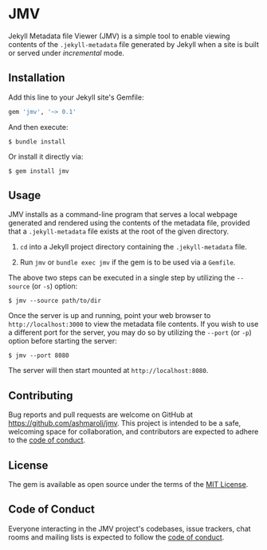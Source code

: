 # JMV

Jekyll Metadata file Viewer (JMV) is a simple tool to enable viewing contents of the `.jekyll-metadata` file generated
by Jekyll when a site is built or served under _incremental_ mode.

## Installation

Add this line to your Jekyll site's Gemfile:

```ruby
gem 'jmv', '~> 0.1'
```

And then execute:

    $ bundle install

Or install it directly via:

    $ gem install jmv

## Usage

JMV installs as a command-line program that serves a local webpage generated and rendered using the contents of
the metadata file, provided that a `.jekyll-metadata` file exists at the root of the given directory.

1. `cd` into a Jekyll project directory containing the `.jekyll-metadata` file.

2. Run `jmv` or `bundle exec jmv` if the gem is to be used via a `Gemfile`.

The above two steps can be executed in a single step by utilizing the `--source` (or `-s`) option:

    $ jmv --source path/to/dir

Once the server is up and running, point your web browser to `http://localhost:3000` to view the metadata file contents.
If you wish to use a different port for the server, you may do so by utilizing the `--port` (or `-p`) option before
starting the server:

    $ jmv --port 8080

The server will then start mounted at `http://localhost:8080`.

## Contributing

Bug reports and pull requests are welcome on GitHub at https://github.com/ashmaroli/jmv. This project is intended to be
a safe, welcoming space for collaboration, and contributors are expected to adhere to
the [code of conduct](https://github.com/ashmaroli/jmv/blob/master/CODE_OF_CONDUCT.md).

## License

The gem is available as open source under the terms of the [MIT License](https://opensource.org/licenses/MIT).

## Code of Conduct

Everyone interacting in the JMV project's codebases, issue trackers, chat rooms and mailing lists is expected to follow
the [code of conduct](https://github.com/ashmaroli/jmv/blob/master/CODE_OF_CONDUCT.md).
